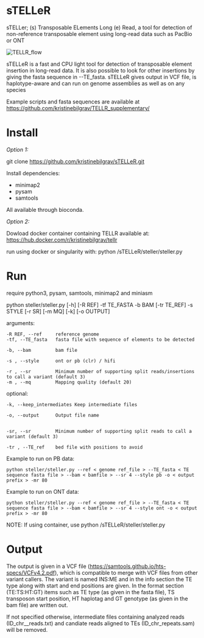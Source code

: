 # sTELLeR

sTELLer; (s) Transposable ELements Long (e) Read, 
a tool for detection of non-reference transposable element using long-read data such as PacBio or ONT

![TELLR_flow](https://github.com/user-attachments/assets/ac9d5989-b56f-4356-8a91-7ab51ef6392d)

sTELLeR is a fast and CPU light tool for detection of transposable element insertion in long-read data. It is also possible to look for other insertions by giving the fasta sequence in --TE_fasta. 
sTELLeR gives output in VCF file, is haplotype-aware and can run on genome assemblies as well as on any species

Example scripts and fasta sequences are available at https://github.com/kristinebilgrav/TELLR_supplementary/

# Install

*Option 1:*

git clone https://github.com/kristinebilgrav/sTELLeR.git

Install dependencies: 
- minimap2 
- pysam
- samtools 

All available through bioconda. 

*Option 2:* 

Dowload docker container containing TELLR available at:
https://hub.docker.com/r/kristinebilgrav/tellr

run using docker or singularity with:
python /sTELLeR/steller/steller.py 

# Run
require python3, pysam, samtools, minimap2 and miniasm

  python steller/steller.py [-h] [-R REF] -tf TE_FASTA -b BAM [-tr TE_REF] -s STYLE [-r SR] [-m MQ] [-k] [-o OUTPUT]

  arguments:

    -R REF, --ref     reference genome
    -tf, --TE_fasta   fasta file with sequence of elements to be detected
                          
    -b, --bam         bam file
                         
    -s , --style      ont or pb (clr) / hifi
                          
    -r , --sr         Minimum number of supporting split reads/insertions to call a variant (default 3)
    -m , --mq         Mapping quality (default 20)


  
  optional: 
  
    -k, --keep_intermediates Keep intermediate files
                        
    -o, --output      Output file name
                        

    -sr, --sr         Minimum number of supporting split reads to call a variant (default 3)

    -tr , --TE_ref    bed file with positions to avoid

Example to run on PB data: 

    python steller/steller.py --ref < genome ref_file > --TE_fasta < TE sequence fasta file > --bam < bamfile > --sr 4 --style pb -o < output prefix > -mr 80

Example to run on ONT data: 

    python steller/steller.py --ref < genome ref_file > --TE_fasta < TE sequence fasta file > --bam < bamfile > --sr 4 --style ont -o < output prefix > -mr 80

NOTE: 
If using container, use python /sTELLeR/steller/steller.py 


# Output

The output is given in a VCF file (https://samtools.github.io/hts-specs/VCFv4.2.pdf), which is compatible to merge with VCF files from other variant callers. 
The variant is named INS:ME and in the info section the TE type along with start and end positions are given. 
In the format section (TE:TS:HT:GT) items such as TE type (as given in the fasta file), TS transposon start position, HT haplotag and GT genotype (as given in the bam file) are written out. 

If not specified otherwise, intermediate files containing analyzed reads (ID_chr__reads.txt) and candiate reads aligned to TEs (ID_chr_repeats.sam) will be removed. 

